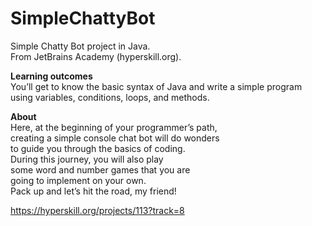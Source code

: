 # SimpleChattyBot
Simple Chatty Bot project in Java.<br> 
From JetBrains Academy (hyperskill.org).<br>

**Learning outcomes**<br>
You’ll get to know the basic syntax of Java and write a simple program using variables, conditions, loops, and methods.<br>

**About**<br>
Here, at the beginning of your programmer’s path, <br>
creating a simple console chat bot will do wonders <br>
to guide you through the basics of coding. <br>
During this journey, you will also play <br>
some word and number games that you are <br>
going to implement on your own. <br>
Pack up and let’s hit the road, my friend!<br>

https://hyperskill.org/projects/113?track=8
## 






